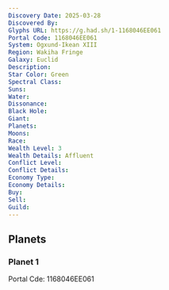 ```yaml
---
Discovery Date: 2025-03-28
Discovered By:
Glyphs URL: https://g.had.sh/1-1168046EE061
Portal Code: 1168046EE061
System: Ogxund-Ikean XIII
Region: Wakiha Fringe
Galaxy: Euclid
Description:
Star Color: Green
Spectral Class:
Suns:
Water:
Dissonance:
Black Hole:
Giant:
Planets:
Moons:
Race:
Wealth Level: 3
Wealth Details: Affluent
Conflict Level:
Conflict Details:
Economy Type:
Economy Details:
Buy:
Sell:
Guild:
---
```


## Planets

### Planet 1
Portal Cde: 1168046EE061